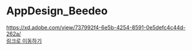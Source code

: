# AppDesign_Beedeo

https://xd.adobe.com/view/737992f4-6e5b-4254-8591-0e5defc4c44d-262a/    
[링크로 이동하기](https://xd.adobe.com/view/737992f4-6e5b-4254-8591-0e5defc4c44d-262a/)
